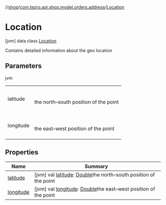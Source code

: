 //[shop](../../../index.md)/[com.tezro.api.shop.model.orders.address](../index.md)/[Location](index.md)



# Location  
 [jvm] data class [Location](index.md)

Contains detailed information about the geo location

   


## Parameters  
  
jvm  
  
| | |
|---|---|
| <a name="com.tezro.api.shop.model.orders.address/Location///PointingToDeclaration/"></a>latitude| <a name="com.tezro.api.shop.model.orders.address/Location///PointingToDeclaration/"></a><br><br>the north–south position of the point<br><br>|
| <a name="com.tezro.api.shop.model.orders.address/Location///PointingToDeclaration/"></a>longitude| <a name="com.tezro.api.shop.model.orders.address/Location///PointingToDeclaration/"></a><br><br>the east–west position of the point<br><br>|
  


## Properties  
  
|  Name |  Summary | 
|---|---|
| <a name="com.tezro.api.shop.model.orders.address/Location/latitude/#/PointingToDeclaration/"></a>[latitude](latitude.md)| <a name="com.tezro.api.shop.model.orders.address/Location/latitude/#/PointingToDeclaration/"></a> [jvm] val [latitude](latitude.md): [Double](https://kotlinlang.org/api/latest/jvm/stdlib/kotlin/-double/index.html)the north–south position of the point   <br>|
| <a name="com.tezro.api.shop.model.orders.address/Location/longitude/#/PointingToDeclaration/"></a>[longitude](longitude.md)| <a name="com.tezro.api.shop.model.orders.address/Location/longitude/#/PointingToDeclaration/"></a> [jvm] val [longitude](longitude.md): [Double](https://kotlinlang.org/api/latest/jvm/stdlib/kotlin/-double/index.html)the east–west position of the point   <br>|

